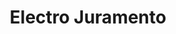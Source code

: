 ---
title: "Electro Juramento"
url: /ciudad-autonoma-de-buenos-aires/electro-juramento/
shop: Elektrisch
---